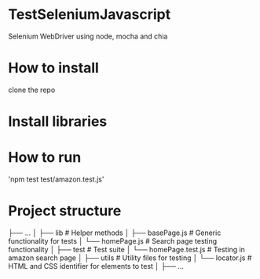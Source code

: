 # TestSeleniumJavascript
Selenium WebDriver using node, mocha and chia

# How to install 
clone the repo
# Install libraries 


# How to run 
'npm test test/amazon.test.js'

# Project structure

├── ...
│
├── lib                         # Helper methods
│   ├── basePage.js             # Generic functionality for tests
│   └── homePage.js             # Search page testing functionality
│
├── test                        # Test suite
│   └── homePage.test.js        # Testing in amazon search page
│
├── utils                       # Utility files for testing
│    └── locator.js             # HTML and CSS identifier for elements to test
│
├── ...


